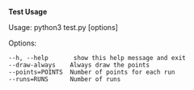 **Test Usage**

Usage: python3 test.py [options]

Options:

	--h, --help       show this help message and exit
	--draw-always    Always draw the points
	--points=POINTS  Number of points for each run
	--runs=RUNS      Number of runs
